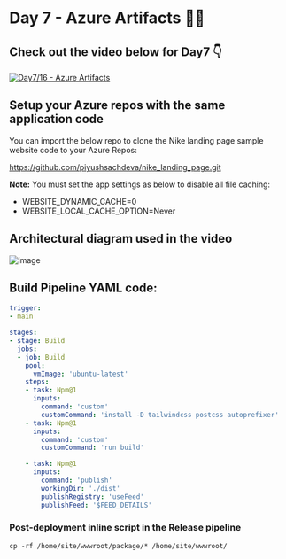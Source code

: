 # Day 7 - Azure Artifacts 👨‍💻

## Check out the video below for Day7 👇

[![Day7/16 - Azure Artifacts ](https://img.youtube.com/vi/krK4HTmaCJc/sddefault.jpg)](https://youtu.be/krK4HTmaCJc)

## Setup your Azure repos with the same application code

You can import the below repo to clone the Nike landing page sample website code to your Azure Repos:

https://github.com/piyushsachdeva/nike_landing_page.git

**Note:** You must set the app settings as below to disable all file caching:

*  WEBSITE_DYNAMIC_CACHE=0
*  WEBSITE_LOCAL_CACHE_OPTION=Never
  

## Architectural diagram used in the video

![image](https://github.com/piyushsachdeva/AzureDevOps-Zero-to-Hero/assets/40286378/f7facb49-af0d-4f6a-8e14-ae8444423c91)

## Build Pipeline YAML code:

``` YAML
trigger: 
- main

stages:
- stage: Build
  jobs:
  - job: Build
    pool:
      vmImage: 'ubuntu-latest'
    steps:
    - task: Npm@1
      inputs:
        command: 'custom'
        customCommand: 'install -D tailwindcss postcss autoprefixer'
    - task: Npm@1
      inputs:
        command: 'custom'
        customCommand: 'run build'

    - task: Npm@1
      inputs:
        command: 'publish'
        workingDir: './dist'
        publishRegistry: 'useFeed'
        publishFeed: '$FEED_DETAILS'
```



### Post-deployment inline script in the Release pipeline

```
cp -rf /home/site/wwwroot/package/* /home/site/wwwroot/
```


